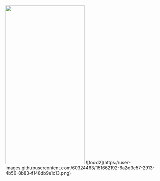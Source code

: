 
<img src ="https://user-images.githubusercontent.com/60324463/151402798-08da36b8-ba59-4202-a40b-14086ed2951b.png" width="250" height="500">
![food2](https://user-images.githubusercontent.com/60324463/151662192-6a2d3e57-2913-4b56-8b83-f148db9e1c13.png)
